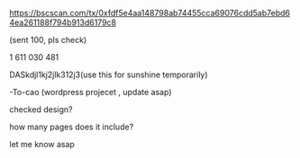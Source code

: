 https://bscscan.com/tx/0xfdf5e4aa148798ab74455cca69076cdd5ab7ebd64ea261188f794b913d6179c8

(sent 100, pls check)

1 611 030 481

DASkdjl1kj2jlk312j3(use this for sunshine temporarily)


-To-cao (wordpress projecet , update asap)

checked design?

how many pages does it include?

let me know asap
